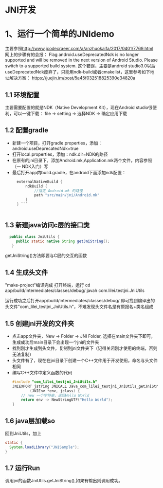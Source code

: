 
JNI开发
=====
# 1、运行一个简单的JNIdemo
 主要参照<http://www.jcodecraeer.com/a/anzhuokaifa/2017/0401/7769.html> 
网上的步骤有的会报：
Flag android.useDeprecatedNdk is no longer supported and will be removed in the next version of Android Studio. Please switch to a supported build system. 这个错误，主要是android studio3.0以后useDeprecatedNdk废弃了，只能用ndk-build或者cmakelist，这里参考如下地址解决方案：
 <https://juejin.im/post/5a45f032518825390e34820a>
 ## 1.1 环境配置  
  主要需要配置的就是NDK（Native Development Kit），现在Android studio很便利，可以一键下载： file → setting → 选择NDK → 确定应用下载
 ## 1.2 配置gradle
 - 新建一个项目，打开gradle.properties，添加：android.useDeprecatedNdk=true
 - 打开local.properties，添加：ndk.dir=NDK的路径
 - 在原有的jni目录下，添加Android.mk,Application.mk两个文件，内容参照（一 NDK入门）写
 - 最后打开app内build.gradle，在android下面添加ndk配置：   
    ``` gradle
      externalNativeBuild {
          ndkBuild {
              //指定 Android.mk 的路径
              path "src/main/jni/Android.mk"
          }
      } ```
      
 ## 1.3 新建java访问c层的接口类
 ``` java
   public class JniUtils {
      public static native String getJniString();
    }
   ```
  getJniString()方法即要与C层的交互的函数
## 1.4 生成头文件
  "make-project"编译完成
  打开终端，运行
  cd app/build/intermediates/classes/debug/
    javah com.lilei.testjni.JniUtils

 运行成功之后打开app/build/intermediates/classes/debug/ 即可找到编译出的头文件"com_lilei_testjni_JniUtils.h"，不难发现头文件名是有原报名+类名组成
 
## 1.5 创建jni开发的文件夹
 - 点击app文件夹，New → Folder → JNI Folder, 选择在main文件夹下即可，生成成功后main目录下会出现一个jni的文件夹
 - 找到刚才生成到头文件，复制到jni文件夹下（记得关闭刚才使用的终端，否则无法复制）
 - 头文件有了，现在在jni目录下创建一个C++文件用于开发使用，命名与头文件相同
 - 编写C++文件中定义函数的代码
    ```c++
    #include "com_lilei_testjni_JniUtils.h"
    JNIEXPORT jstring JNICALL Java_com_lilei_testjni_JniUtils_getJniString
            (JNIEnv *env, jclass) {
        // new 一个字符串，返回Hello World
        return env -> NewStringUTF("Hello World");
    }
    ```
## 1.6 java层加载so
  回到JniUtils，加上
  ```java
  static {
    System.loadLibrary("JNISample");
  }
  ```
## 1.7 运行Run
  调用jni的函数JniUtils.getJniString(),如果有输出则调用成功。
